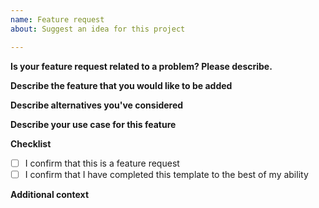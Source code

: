 ```yaml
---
name: Feature request
about: Suggest an idea for this project

---
```

<!--
DO NOT DELETE ANY PART OF THIS ISSUE TEMPLATE!
If any part is removed or improperly completed,
the issue will be closed automatically.

Thank you for taking the time to submit a FEATURE REQUEST for this project.
To ensure we have all the information necessary, please be sure to
carefully read all the primers below. This will ensure that we have
the necessary information to understand the problem.

1. Please be sure to fill in the issue template completely
and to the best of your ability so that we may understand your feature request.

2. Do NOT use this template for user error/help/support questions. If
this is for a help request, please go back and select the proper template.

Basic GitHub Comment Tutorial:
1. Logs
When pasting logs or code, type logs like so with ``` on either side.
```
Logs here.
```

2. Checkboxes
- [ ] This is a checkbox. To "check" the box put an x in the brackets like so
- [x] This is a checked box.

3. Comments
A block of text beginning with < !-- and ending with -- > is a comment.
You will see these throughout the issue template. Make sure you do not type your comments
between these characters or we will not be able to see what you wrote!

4. Links
To create a hyperlink, type the [text you want to link](followed by the url in parenthesis)
-->

**Is your feature request related to a problem? Please describe.**
<!-- A clear and concise description of what the problem is. Ex. I'm always frustrated when [...] -->


**Describe the feature that you would like to be added**
<!-- A clear and concise description of what you want to happen. If you can provide an example solution then even better! -->


**Describe alternatives you've considered**
<!-- A clear and concise description of any alternative solutions or features you've considered. -->

**Describe your use case for this feature**

**Checklist**
- [ ] I confirm that this is a feature request
- [ ] I confirm that I have completed this template to the best of my ability

**Additional context**
<!-- Add any other context or screenshots about the feature request here. -->


<!-- DO NOT REMOVE: issue_labeler_regex_version=1 -->
<!-- DO NOT REMOVE THIS LINE OR THE ISSUE WILL BE CLOSED AUTOMATICALLY. -->